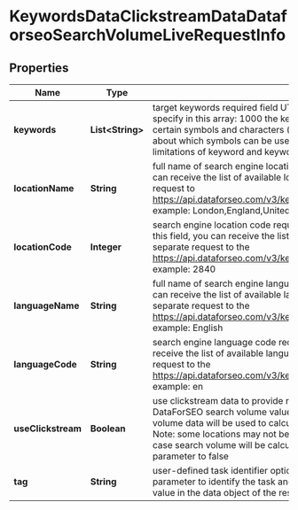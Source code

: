 

# KeywordsDataClickstreamDataDataforseoSearchVolumeLiveRequestInfo


## Properties

| Name | Type | Description | Notes |
|------------ | ------------- | ------------- | -------------|
|**keywords** | **List&lt;String&gt;** | target keywords required field UTF-8 encoding maximum number of keywords you can specify in this array: 1000 the keywords will be converted to lowercase format Note: certain symbols and characters (e.g., UTF symbols, emojis) are not allowed to learn more about which symbols can be used, please refer to this article learn more about rules and limitations of keyword and keywords fields in DataForSEO APIs in this Help Center article |  [optional] |
|**locationName** | **String** | full name of search engine location required field if you don’t specify location_code  you can receive the list of available locations with location_name by making a separate request to https://api.dataforseo.com/v3/keywords_data/clickstream_data/locations_and_languages example: London,England,United Kingdom |  [optional] |
|**locationCode** | **Integer** | search engine location code required field if you don’t specify location_name if you use this field, you can receive the list of available locations with location_code by making a separate request to the https://api.dataforseo.com/v3/keywords_data/clickstream_data/locations_and_languages example: 2840 |  [optional] |
|**languageName** | **String** | full name of search engine language required field if don’t specify language_code you can receive the list of available languages with their language_name by making a separate request to the https://api.dataforseo.com/v3/keywords_data/clickstream_data/locations_and_languages example: English |  [optional] |
|**languageCode** | **String** | search engine language code required field if don’t specify language_name you can receive the list of available languages with their language_code by making a separate request to the https://api.dataforseo.com/v3/keywords_data/clickstream_data/locations_and_languages example: en |  [optional] |
|**useClickstream** | **Boolean** | use clickstream data to provide results optional field if set to true, you will get DataForSEO search volume values based on clickstream data; if set to false, Bing search volume data will be used to calculate DataForSEO search volume; default value: true; Note: some locations may not be available for calculating Bing search volume, in this case search volume will be calculated based on clickstream data even if you set this parameter to false |  [optional] |
|**tag** | **String** | user-defined task identifier optional field the character limit is 255 you can use this parameter to identify the task and match it with the result you will find the specified tag value in the data object of the response |  [optional] |



